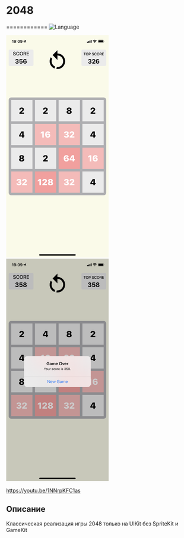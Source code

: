 # 2048
============
![Language](https://img.shields.io/badge/language-Swift%205-orange)

<p float="center">
  <img src="1.PNG" alt="Screenshot" height="597" width="276">
  <img src="2.PNG" alt="Screenshot" height="597" width="276">
</p>

https://youtu.be/1NNrpKFC1as

## Описание
Классическая реализация игры 2048 только на UIKit без SpriteKit и GameKit

